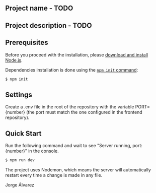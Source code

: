 ## Project name - TODO
## Project description - TODO
## Prerequisites

Before you proceed with the installation, please [download and install Node.js](https://nodejs.org/en/download/).

Dependencies installation is done using the [`npm init` command](https://docs.npmjs.com/getting-started/installing-npm-packages-locally):

```bash
$ npm init
```
## Settings

Create a .env file in the root of the repository with the variable PORT={number} (the port must match the one configured in the frontend repository).

## Quick Start

Run the following command and wait to see "Server running, port: {number}" in the console.

```bash
$ npm run dev
```

The project uses Nodemon, which means the server will automatically restart every time a change is made in any file.

Jorge Álvarez